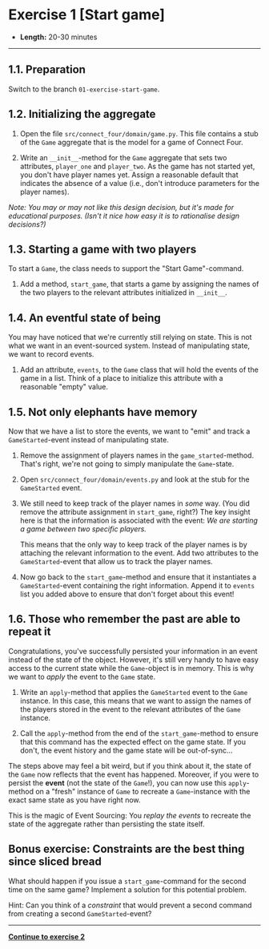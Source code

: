 # Exercise 1 [Start game]

- **Length:** 20-30 minutes 

---

## 1.1. Preparation

Switch to the branch `01-exercise-start-game`.


## 1.2. Initializing the aggregate

1. Open the file `src/connect_four/domain/game.py`. This file contains a stub of
   the `Game` aggregate that is the model for a game of Connect Four. 


2. Write an `__init__`-method for the `Game` aggregate that sets two attributes,
   `player_one` and `player_two`. As the game has not started yet, you don't
   have player names yet. Assign a reasonable default that indicates the absence
   of a value (i.e., don't introduce parameters for the player names).

*Note: You may or may not like this design decision, but it's made for
educational purposes. (Isn't it nice how easy it is to rationalise design
decisions?)* 


## 1.3. Starting a game with two players

To start a `Game`, the class needs to support the "Start Game"-command.

1. Add a method, `start_game`, that starts a game by assigning the names of the
   two players to the relevant attributes initialized in `__init__`.


## 1.4. An eventful state of being

You may have noticed that we're currently still relying on state. This is not
what we want in an event-sourced system. Instead of manipulating state, we want
to record events.

1. Add an attribute, `events`, to the `Game` class that will hold the events of
   the game in a list. Think of a place to initialize this attribute with a
   reasonable "empty" value.


## 1.5. Not only elephants have memory

Now that we have a list to store the events, we want to "emit" and track a
`GameStarted`-event instead of manipulating state.

1. Remove the assignment of players names in the `game_started`-method. That's
   right, we're not going to simply manipulate the `Game`-state.


2. Open `src/connect_four/domain/events.py` and look at the stub for the
   `GameStarted` event.


3. We still need to keep track of the player names in *some* way. (You did
   remove the attribute assignment in `start_game`, right?) The key insight here 
   is that the information is associated with the event: *We are starting a game 
   between two specific players.*

   This means that the only way to keep track of the player names is by
   attaching the relevant information to the event. Add two attributes to the
   `GameStarted`-event that allow us to track the player names.


4. Now go back to the `start_game`-method and ensure that it instantiates a
   `GameStarted`-event containing the right information. Append it to `events`
   list you added above to ensure that don't forget about this event!


## 1.6. Those who remember the past are able to repeat it 

Congratulations, you've successfully persisted your information in an event
instead of the state of the object. However, it's still very handy to have easy
access to the current state while the `Game`-object is in memory. This is why we
want to *apply* the event to the `Game` state.

1. Write an `apply`-method that applies the `GameStarted` event to the `Game`
   instance. In this case, this means that we want to assign the names of the
   players stored in the event to the relevant attributes of the `Game`
   instance.

2. Call the `apply`-method from the end of the `start_game`-method to ensure
   that this command has the expected effect on the game state. If you don't,
   the event history and the game state will be out-of-sync...

The steps above may feel a bit weird, but if you think about it, the state of
the `Game` now reflects that the event has happened. Moreover, if you were to
persist the **event** (not the state of the `Game`!), you can now use this
`apply`-method on a "fresh" instance of `Game` to recreate a `Game`-instance
with the exact same state as you have right now.

This is the magic of Event Sourcing: You *replay the events* to recreate the
state of the aggregate rather than persisting the state itself.


## Bonus exercise: Constraints are the best thing since sliced bread

What should happen if you issue a `start_game`-command for the second time on
the same game? Implement a solution for this potential problem.

Hint: Can you think of a *constraint* that would prevent a second command from
creating a second `GameStarted`-event?

---

**[Continue to exercise 2][exercise-2]**

[exercise-2]: ./exercise-01-start-game.md
